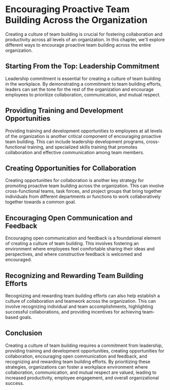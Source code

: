 Encouraging Proactive Team Building Across the Organization
===========================================================================================================

Creating a culture of team building is crucial for fostering collaboration and productivity across all levels of an organization. In this chapter, we'll explore different ways to encourage proactive team building across the entire organization.

Starting From the Top: Leadership Commitment
--------------------------------------------

Leadership commitment is essential for creating a culture of team building in the workplace. By demonstrating a commitment to team building efforts, leaders can set the tone for the rest of the organization and encourage employees to prioritize collaboration, communication, and mutual respect.

Providing Training and Development Opportunities
------------------------------------------------

Providing training and development opportunities to employees at all levels of the organization is another critical component of encouraging proactive team building. This can include leadership development programs, cross-functional training, and specialized skills training that promotes collaboration and effective communication among team members.

Creating Opportunities for Collaboration
----------------------------------------

Creating opportunities for collaboration is another key strategy for promoting proactive team building across the organization. This can involve cross-functional teams, task forces, and project groups that bring together individuals from different departments or functions to work collaboratively together towards a common goal.

Encouraging Open Communication and Feedback
-------------------------------------------

Encouraging open communication and feedback is a foundational element of creating a culture of team building. This involves fostering an environment where employees feel comfortable sharing their ideas and perspectives, and where constructive feedback is welcomed and encouraged.

Recognizing and Rewarding Team Building Efforts
-----------------------------------------------

Recognizing and rewarding team building efforts can also help establish a culture of collaboration and teamwork across the organization. This can involve recognizing individual and team accomplishments, highlighting successful collaborations, and providing incentives for achieving team-based goals.

Conclusion
----------

Creating a culture of team building requires a commitment from leadership, providing training and development opportunities, creating opportunities for collaboration, encouraging open communication and feedback, and recognizing and rewarding team building efforts. By prioritizing these strategies, organizations can foster a workplace environment where collaboration, communication, and mutual respect are valued, leading to increased productivity, employee engagement, and overall organizational success.
